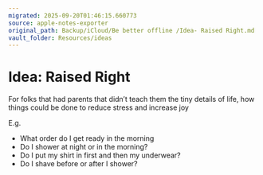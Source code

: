 ```yaml
---
migrated: 2025-09-20T01:46:15.660773
source: apple-notes-exporter
original_path: Backup/iCloud/Be better offline /Idea- Raised Right.md
vault_folder: Resources/ideas
---
```

# Idea: Raised Right

For folks that had parents that didn’t teach them the tiny details of life, how things could be done to reduce stress and increase joy 

E.g. 
- What order do I get ready in the morning 
- Do I shower at night or in the morning?
- Do I put my shirt in first and then my underwear?
- Do I shave before or after I shower?

 
